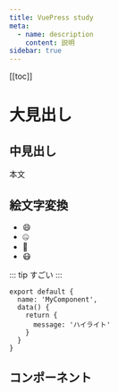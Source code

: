 ```yaml
---
title: VuePress study
meta:
  - name: description
    content: 説明
sidebar: true
---
```


[[toc]]

# 大見出し

## 中見出し
本文

## 絵文字変換
- :smile:
- :zipper_mouth_face:
- :thinking:
- :mask:

::: tip
すごい
:::

```js{5}
export default {
  name: 'MyComponent',
  data() {
    return {
      message: 'ハイライト'
    }
  }
}
```

## コンポーネント
<MyComponent />
